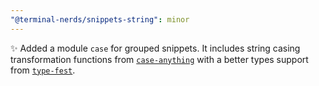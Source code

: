 ```yaml
---
"@terminal-nerds/snippets-string": minor
---
```


✨ Added a module `case` for grouped snippets. It includes string casing transformation functions from [`case-anything`](https://github.com/mesqueeb/case-anything)
with a better types support from [`type-fest`](https://github.com/sindresorhus/type-fest).
